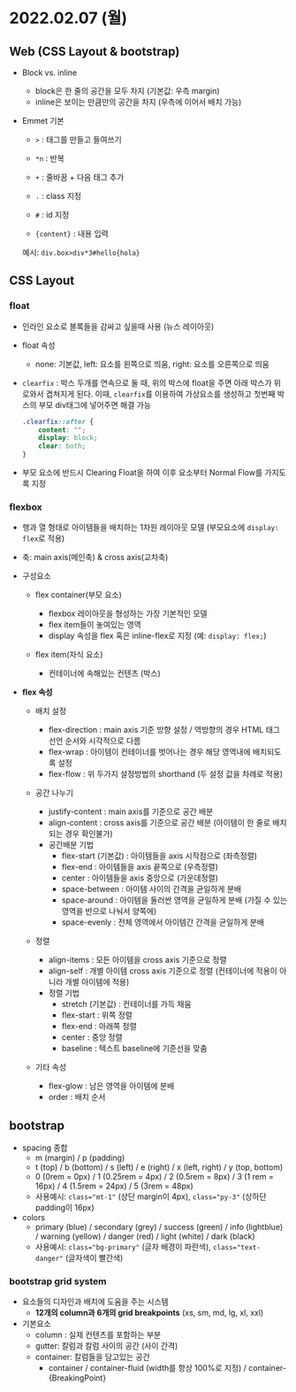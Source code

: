 # 2022.02.07 (월)

## Web (CSS Layout & bootstrap)

- Block vs. inline
  - block은 한 줄의 공간을 모두 차지 (기본값: 우측 margin)
  - inline은 보이는 만큼만의 공간을 차지 (우측에 이어서 배치 가능)

- Emmet 기본

  - `>`  : 태그를 만들고 들여쓰기

  - `*n` : 반복

  - `+` : 줄바꿈 + 다음 태그 추가

  - `.` : class 지정

  - `#` : id 지정

  - `{content}` : 내용 입력

  예시: `div.box>div*3#hello{hola}`



## CSS Layout

### float

- 인라인 요소로 블록들을 감싸고 싶을때 사용 (뉴스 레이아웃)

- float 속성

  - none: 기본값, left: 요소를 왼쪽으로 띄움, right: 요소를 오른쪽으로 띄움

- `clearfix` : 박스 두개를 연속으로 둘 때, 위의 박스에 float을 주면 아래 박스가 위로와서 겹쳐지게 된다. 이때, `clearfix`를 이용하여 가상요소를 생성하고 첫번째 박스의 부모 div태그에 넣어주면 해결 가능

  ```css
  .clearfix::after {
      content: "";
      display: block;
      clear: both;
  }
  ```

- 부모 요소에 반드시 Clearing Float을 하여 이후 요소부터 Normal Flow를 가지도록 지정



### flexbox

- 행과 열 형태로 아이템들을 배치하는 1차원 레이아웃 모델 (부모요소에 `display: flex`로 적용)
- 축: main axis(메인축) & cross axis(교차축)
- 구성요소
  - flex container(부모 요소)
    - flexbox 레이아웃을 형성하는 가장 기본적인 모델
    - flex item들이 놓여있는 영역
    - display 속성을 flex 혹은 inline-flex로 지정 (예: `display: flex;`)

  - flex item(자식 요소)
    - 컨테이너에 속해있는 컨텐츠 (박스)

- **flex 속성**
  - 배치 설정
    - flex-direction : main axis 기준 방향 설정 / 역방향의 경우 HTML 태그 선언 순서와 시각적으로 다름
    - flex-wrap : 아이템이 컨테이너를 벗어나는 경우 해당 영역내에 배치되도록 설정
    - flex-flow : 위 두가지 설정방법의 shorthand (두 설정 값을 차례로 적용)

  - 공간 나누기
    - justify-content : main axis를 기준으로 공간 배분
    - align-content : cross axis를 기준으로 공간 배분 (아이템이 한 줄로 배치되는 경우 확인불가)
    - 공간배분 기법
      - flex-start (기본값) : 아이템들을 axis 시작점으로 (좌측정렬)
      - flex-end : 아이템들을 axis 끝쪽으로 (우측정렬)
      - center : 아이템들을 axis 중앙으로 (가운데정렬)
      - space-between : 아이템 사이의 간격을 균일하게 분배
      - space-around : 아이템을 둘러싼 영역을 균일하게 분배 (가질 수 있는 영역을 반으로 나눠서 양쪽에)
      - space-evenly : 전체 영역에서 아이템간 간격을 균일하게 분배

  - 정렬
    - align-items : 모든 아이템을 cross axis 기준으로 정렬
    - align-self : 개별 아이템 cross axis 기준으로 정렬 (컨테이너에 적용이 아니라 개별 아이템에 적용)
    - 정렬 기법
      - stretch (기본값) : 컨테이너를 가득 채움
      - flex-start : 위쪽 정렬
      - flex-end : 아래쪽 정렬
      - center : 중앙 정렬
      - baseline : 텍스트 baseline에 기준선을 맞춤

  - 기타 속성
    - flex-glow : 남은 영역을 아이템에 분배
    - order : 배치 순서





## bootstrap

- spacing 종합
  - m (margin) / p (padding)
  - t (top) / b (bottom) / s (left) / e (right) / x (left, right) / y (top, bottom)
  - 0 (0rem = 0px) / 1 (0.25rem = 4px) / 2 (0.5rem = 8px) / 3 (1 rem = 16px) / 4 (1.5rem = 24px) / 5 (3rem = 48px)
  - 사용예시: `class="mt-1"` (상단 margin이 4px), `class="py-3"` (상하단 padding이 16px)
- colors
  - primary (blue) / secondary (grey) / success (green) / info (lightblue) / warning (yellow) / danger (red) / light (white) / dark (black)
  - 사용예시: `class="bg-primary"` (글자 배경이 파란색), `class="text-danger"` (글자색이 빨간색)



### bootstrap grid system

- 요소들의 디자인과 배치에 도움을 주는 시스템
  - **12개의 column과 6개의 grid breakpoints** (xs, sm, md, lg, xl, xxl)
- 기본요소
  - column : 실제 컨텐츠를 포함하는 부분
  - gutter: 칼럼과 칼럼 사이의 공간 (사이 간격)
  - container: 칼럼들을 담고있는 공간
    - container / container-fluid (width를 항상 100%로 지정) / container-{BreakingPoint}
